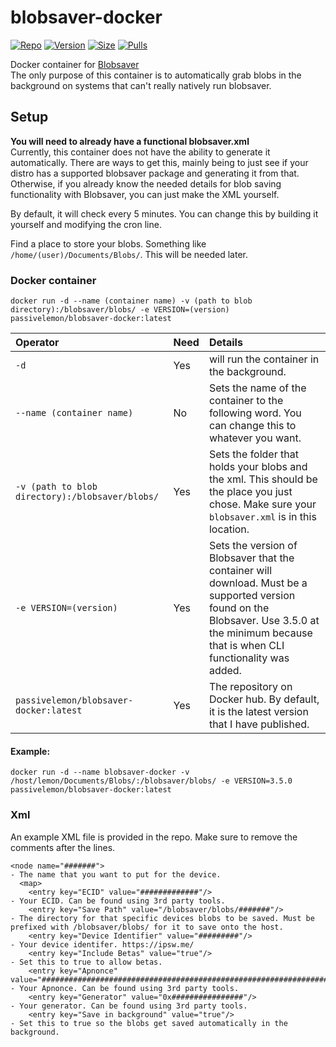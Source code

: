 # blobsaver-docker </br>

[![Repo](https://img.shields.io/badge/Docker-Repo-007EC6?labelColor-555555&color-007EC6&logo=docker&logoColor=fff&style=flat-square)](https://hub.docker.com/r/passivelemon/blobsaver-docker)
[![Version](https://img.shields.io/docker/v/passivelemon/blobsaver-docker/latest?labelColor-555555&color-007EC6&style=flat-square)](https://hub.docker.com/r/passivelemon/blobsaver-docker)
[![Size](https://img.shields.io/docker/image-size/passivelemon/blobsaver-docker/latest?sort=semver&labelColor-555555&color-007EC6&style=flat-square)](https://hub.docker.com/r/passivelemon/blobsaver-docker)
[![Pulls](https://img.shields.io/docker/pulls/passivelemon/blobsaver-docker?labelColor-555555&color-007EC6&style=flat-square)](https://hub.docker.com/r/passivelemon/blobsaver-docker)

Docker container for [Blobsaver](https://github.com/airsquared/blobsaver)</br>
The only purpose of this container is to automatically grab blobs in the background on systems that can't really natively run blobsaver. </br>

## Setup </br>
<b>You will need to already have a functional blobsaver.xml</b></br>
Currently, this container does not have the ability to generate it automatically. There are ways to get this, mainly being to just see if your distro has a supported blobsaver package and generating it from that. Otherwise, if you already know the needed details for blob saving functionality with Blobsaver, you can just make the XML yourself.</br>

By default, it will check every 5 minutes. You can change this by building it yourself and modifying the cron line. </br>

Find a place to store your blobs. Something like `/home/(user)/Documents/Blobs/`. This will be needed later. </br>

### Docker container </br>
```
docker run -d --name (container name) -v (path to blob directory):/blobsaver/blobs/ -e VERSION=(version) passivelemon/blobsaver-docker:latest
```
| Operator | Need | Details |
|:-|:-|:-|
| `-d` | Yes | will run the container in the background. |
| `--name (container name)` | No | Sets the name of the container to the following word. You can change this to whatever you want. |
| `-v (path to blob directory):/blobsaver/blobs/` | Yes | Sets the folder that holds your blobs and the xml. This should be the place you just chose. Make sure your `blobsaver.xml` is in this location. |
| `-e VERSION=(version)` | Yes | Sets the version of Blobsaver that the container will download. Must be a supported version found on the Blobsaver. Use 3.5.0 at the minimum because that is when CLI functionality was added. |
| `passivelemon/blobsaver-docker:latest` | Yes | The repository on Docker hub. By default, it is the latest version that I have published. |

#### Example:
```
docker run -d --name blobsaver-docker -v /host/lemon/Documents/Blobs/:/blobsaver/blobs/ -e VERSION=3.5.0 passivelemon/blobsaver-docker:latest
```

### Xml </br>
An example XML file is provided in the repo. Make sure to remove the comments after the lines. </br>
```
<node name="#######">                                                                                 - The name that you want to put for the device.
  <map>
    <entry key="ECID" value="#############"/>                                                         - Your ECID. Can be found using 3rd party tools.
    <entry key="Save Path" value="/blobsaver/blobs/#######"/>                                         - The directory for that specific devices blobs to be saved. Must be prefixed with /blobsaver/blobs/ for it to save onto the host.
    <entry key="Device Identifier" value="#########"/>                                                - Your device identifer. https://ipsw.me/
    <entry key="Include Betas" value="true"/>                                                         - Set this to true to allow betas.
    <entry key="Apnonce" value="################################################################"/>   - Your Apnonce. Can be found using 3rd party tools.
    <entry key="Generator" value="0x################"/>                                               - Your generator. Can be found using 3rd party tools.
    <entry key="Save in background" value="true"/>                                                    - Set this to true so the blobs get saved automatically in the background.
```
